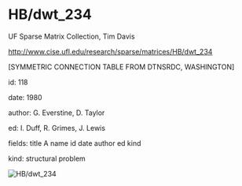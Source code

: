 # HB/dwt_234

 UF Sparse Matrix Collection, Tim Davis

 http://www.cise.ufl.edu/research/sparse/matrices/HB/dwt_234

 [SYMMETRIC CONNECTION TABLE FROM DTNSRDC, WASHINGTON]

 id: 118

 date: 1980

 author: G. Everstine, D. Taylor

 ed: I. Duff, R. Grimes, J. Lewis

 fields: title A name id date author ed kind

 kind: structural problem

![HB/dwt_234](http://yifanhu.net/GALLERY/GRAPHS/GIF_SMALL/HB@dwt_234.gif)
